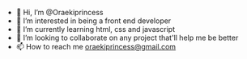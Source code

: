 - 👋 Hi, I’m @Oraekiprincess
- 👀 I’m interested in being a front end developer 
- 🌱 I’m currently learning html, css and javascript
- 💞️ I’m looking to collaborate on any project that'll help me be better
- 📫 How to reach me oraekiprincess@gmail.com

<!---
Oraekiprincess/Oraekiprincess is a ✨ special ✨ repository because its `README.md` (this file) appears on your GitHub profile.
You can click the Preview link to take a look at your changes.
--->
